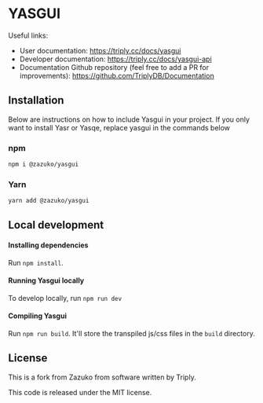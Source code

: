 # YASGUI

Useful links:

- User documentation: https://triply.cc/docs/yasgui
- Developer documentation: https://triply.cc/docs/yasgui-api
- Documentation Github repository (feel free to add a PR for improvements): https://github.com/TriplyDB/Documentation

## Installation

Below are instructions on how to include Yasgui in your project. If you only want to install Yasr or Yasqe, replace yasgui in the commands below

### npm

```sh
npm i @zazuko/yasgui
```

### Yarn

```sh
yarn add @zazuko/yasgui
```

## Local development

#### Installing dependencies

Run `npm install`.

#### Running Yasgui locally

To develop locally, run `npm run dev`

#### Compiling Yasgui

Run `npm run build`. It'll store the transpiled js/css files in the `build` directory.

## License

This is a fork from Zazuko from software written by Triply.

This code is released under the MIT license.
